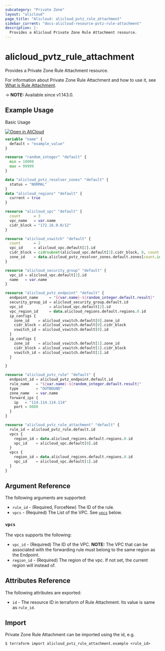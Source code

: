 ```yaml
---
subcategory: "Private Zone"
layout: "alicloud"
page_title: "Alicloud: alicloud_pvtz_rule_attachment"
sidebar_current: "docs-alicloud-resource-pvtz-rule-attachment"
description: |-
  Provides a Alicloud Private Zone Rule Attachment resource.
---
```


# alicloud_pvtz_rule_attachment

Provides a Private Zone Rule Attachment resource.

For information about Private Zone Rule Attachment and how to use it, see [What is Rule Attachment](https://www.alibabacloud.com/help/en/doc-detail/177601.htm).

-> **NOTE:** Available since v1.143.0.

## Example Usage

Basic Usage

<div style="display: block;margin-bottom: 40px;"><div class="oics-button" style="float: right;position: absolute;margin-bottom: 10px;">
  <a href="https://api.aliyun.com/api-tools/terraform?resource=alicloud_pvtz_rule_attachment&exampleId=0156c84d-c8e4-d634-bfcb-6d42b116d72e83fdaa56&activeTab=example&spm=docs.r.pvtz_rule_attachment.0.0156c84dc8&intl_lang=EN_US" target="_blank">
    <img alt="Open in AliCloud" src="https://img.alicdn.com/imgextra/i1/O1CN01hjjqXv1uYUlY56FyX_!!6000000006049-55-tps-254-36.svg" style="max-height: 44px; max-width: 100%;">
  </a>
</div></div>

```terraform
variable "name" {
  default = "example_value"
}

resource "random_integer" "default" {
  min = 10000
  max = 99999
}

data "alicloud_pvtz_resolver_zones" "default" {
  status = "NORMAL"
}
data "alicloud_regions" "default" {
  current = true
}

resource "alicloud_vpc" "default" {
  count      = 3
  vpc_name   = var.name
  cidr_block = "172.16.0.0/12"
}

resource "alicloud_vswitch" "default" {
  count      = 2
  vpc_id     = alicloud_vpc.default[2].id
  cidr_block = cidrsubnet(alicloud_vpc.default[2].cidr_block, 8, count.index)
  zone_id    = data.alicloud_pvtz_resolver_zones.default.zones[count.index].zone_id
}

resource "alicloud_security_group" "default" {
  vpc_id = alicloud_vpc.default[2].id
  name   = var.name
}

resource "alicloud_pvtz_endpoint" "default" {
  endpoint_name     = "${var.name}-${random_integer.default.result}"
  security_group_id = alicloud_security_group.default.id
  vpc_id            = alicloud_vpc.default[2].id
  vpc_region_id     = data.alicloud_regions.default.regions.0.id
  ip_configs {
    zone_id    = alicloud_vswitch.default[0].zone_id
    cidr_block = alicloud_vswitch.default[0].cidr_block
    vswitch_id = alicloud_vswitch.default[0].id
  }
  ip_configs {
    zone_id    = alicloud_vswitch.default[1].zone_id
    cidr_block = alicloud_vswitch.default[1].cidr_block
    vswitch_id = alicloud_vswitch.default[1].id
  }

}

resource "alicloud_pvtz_rule" "default" {
  endpoint_id = alicloud_pvtz_endpoint.default.id
  rule_name   = "${var.name}-${random_integer.default.result}"
  type        = "OUTBOUND"
  zone_name   = var.name
  forward_ips {
    ip   = "114.114.114.114"
    port = 8080
  }
}

resource "alicloud_pvtz_rule_attachment" "default" {
  rule_id = alicloud_pvtz_rule.default.id
  vpcs {
    region_id = data.alicloud_regions.default.regions.0.id
    vpc_id    = alicloud_vpc.default[0].id
  }
  vpcs {
    region_id = data.alicloud_regions.default.regions.0.id
    vpc_id    = alicloud_vpc.default[1].id
  }
}
```

## Argument Reference

The following arguments are supported:

* `rule_id` - (Required, ForceNew) The ID of the rule.
* `vpcs` - (Required) The List of the VPC. See [`vpcs`](#vpcs) below.

### `vpcs`

The vpcs supports the following:

* `vpc_id` - (Required) The ID of the VPC.  **NOTE:** The VPC that can be associated with the forwarding rule must belong to the same region as the Endpoint.
* `region_id` - (Required) The region of the vpc. If not set, the current region will instead of.

## Attributes Reference

The following attributes are exported:

* `id` - The resource ID in terraform of Rule Attachment. Its value is same as `rule_id`.

## Import

Private Zone Rule Attachment can be imported using the id, e.g.

```shell
$ terraform import alicloud_pvtz_rule_attachment.example <rule_id>
```